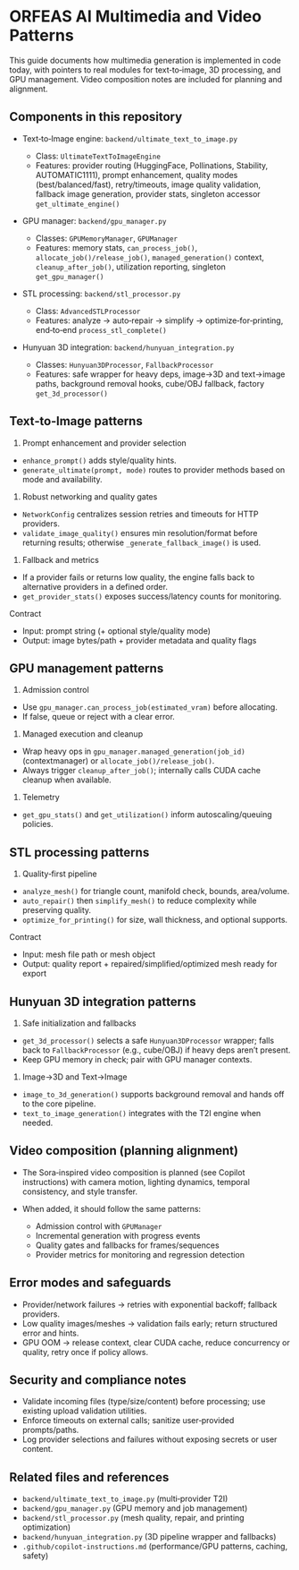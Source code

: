 # ORFEAS AI Multimedia and Video Patterns

This guide documents how multimedia generation is implemented in code today, with pointers to real modules for text‑to‑image, 3D processing, and GPU management. Video composition notes are included for planning and alignment.

## Components in this repository

- Text‑to‑Image engine: `backend/ultimate_text_to_image.py`

  - Class: `UltimateTextToImageEngine`
  - Features: provider routing (HuggingFace, Pollinations, Stability, AUTOMATIC1111), prompt enhancement, quality modes (best/balanced/fast), retry/timeouts, image quality validation, fallback image generation, provider stats, singleton accessor `get_ultimate_engine()`

- GPU manager: `backend/gpu_manager.py`

  - Classes: `GPUMemoryManager`, `GPUManager`
  - Features: memory stats, `can_process_job()`, `allocate_job()/release_job()`, `managed_generation()` context, `cleanup_after_job()`, utilization reporting, singleton `get_gpu_manager()`

- STL processing: `backend/stl_processor.py`

  - Class: `AdvancedSTLProcessor`
  - Features: analyze → auto‑repair → simplify → optimize‑for‑printing, end‑to‑end `process_stl_complete()`

- Hunyuan 3D integration: `backend/hunyuan_integration.py`

  - Classes: `Hunyuan3DProcessor`, `FallbackProcessor`
  - Features: safe wrapper for heavy deps, image→3D and text→image paths, background removal hooks, cube/OBJ fallback, factory `get_3d_processor()`

## Text‑to‑Image patterns

1. Prompt enhancement and provider selection

- `enhance_prompt()` adds style/quality hints.
- `generate_ultimate(prompt, mode)` routes to provider methods based on mode and availability.

1. Robust networking and quality gates

- `NetworkConfig` centralizes session retries and timeouts for HTTP providers.
- `validate_image_quality()` ensures min resolution/format before returning results; otherwise `_generate_fallback_image()` is used.

1. Fallback and metrics

- If a provider fails or returns low quality, the engine falls back to alternative providers in a defined order.
- `get_provider_stats()` exposes success/latency counts for monitoring.

Contract

- Input: prompt string (+ optional style/quality mode)
- Output: image bytes/path + provider metadata and quality flags

## GPU management patterns

1. Admission control

- Use `gpu_manager.can_process_job(estimated_vram)` before allocating.
- If false, queue or reject with a clear error.

1. Managed execution and cleanup

- Wrap heavy ops in `gpu_manager.managed_generation(job_id)` (contextmanager) or `allocate_job()/release_job()`.
- Always trigger `cleanup_after_job()`; internally calls CUDA cache cleanup when available.

1. Telemetry

- `get_gpu_stats()` and `get_utilization()` inform autoscaling/queuing policies.

## STL processing patterns

1. Quality‑first pipeline

- `analyze_mesh()` for triangle count, manifold check, bounds, area/volume.
- `auto_repair()` then `simplify_mesh()` to reduce complexity while preserving quality.
- `optimize_for_printing()` for size, wall thickness, and optional supports.

Contract

- Input: mesh file path or mesh object
- Output: quality report + repaired/simplified/optimized mesh ready for export

## Hunyuan 3D integration patterns

1. Safe initialization and fallbacks

- `get_3d_processor()` selects a safe `Hunyuan3DProcessor` wrapper; falls back to `FallbackProcessor` (e.g., cube/OBJ) if heavy deps aren’t present.
- Keep GPU memory in check; pair with GPU manager contexts.

1. Image→3D and Text→Image

- `image_to_3d_generation()` supports background removal and hands off to the core pipeline.
- `text_to_image_generation()` integrates with the T2I engine when needed.

## Video composition (planning alignment)

- The Sora‑inspired video composition is planned (see Copilot instructions) with camera motion, lighting dynamics, temporal consistency, and style transfer.
- When added, it should follow the same patterns:

  - Admission control with `GPUManager`
  - Incremental generation with progress events
  - Quality gates and fallbacks for frames/sequences
  - Provider metrics for monitoring and regression detection

## Error modes and safeguards

- Provider/network failures → retries with exponential backoff; fallback providers.
- Low quality images/meshes → validation fails early; return structured error and hints.
- GPU OOM → release context, clear CUDA cache, reduce concurrency or quality, retry once if policy allows.

## Security and compliance notes

- Validate incoming files (type/size/content) before processing; use existing upload validation utilities.
- Enforce timeouts on external calls; sanitize user‑provided prompts/paths.
- Log provider selections and failures without exposing secrets or user content.

## Related files and references

- `backend/ultimate_text_to_image.py` (multi‑provider T2I)
- `backend/gpu_manager.py` (GPU memory and job management)
- `backend/stl_processor.py` (mesh quality, repair, and printing optimization)
- `backend/hunyuan_integration.py` (3D pipeline wrapper and fallbacks)
- `.github/copilot-instructions.md` (performance/GPU patterns, caching, safety)
